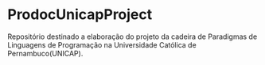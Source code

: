 # ProdocUnicapProject
Repositório destinado a elaboração do projeto da cadeira de Paradigmas de Linguagens de Programação na Universidade Católica de Pernambuco(UNICAP).
